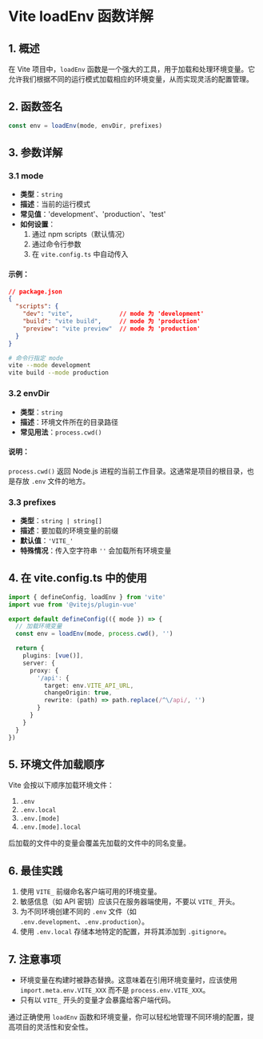 # Vite loadEnv 函数详解

## 1. 概述

在 Vite 项目中，`loadEnv` 函数是一个强大的工具，用于加载和处理环境变量。它允许我们根据不同的运行模式加载相应的环境变量，从而实现灵活的配置管理。

## 2. 函数签名

```typescript
const env = loadEnv(mode, envDir, prefixes)
```

## 3. 参数详解

### 3.1 mode

- **类型**：`string`
- **描述**：当前的运行模式
- **常见值**：'development'、'production'、'test'
- **如何设置**：
  1. 通过 npm scripts（默认情况）
  2. 通过命令行参数
  3. 在 `vite.config.ts` 中自动传入

#### 示例：

```json
// package.json
{
  "scripts": {
    "dev": "vite",             // mode 为 'development'
    "build": "vite build",     // mode 为 'production'
    "preview": "vite preview"  // mode 为 'production'
  }
}
```

```bash
# 命令行指定 mode
vite --mode development
vite build --mode production
```

### 3.2 envDir

- **类型**：`string`
- **描述**：环境文件所在的目录路径
- **常见用法**：`process.cwd()`

#### 说明：
`process.cwd()` 返回 Node.js 进程的当前工作目录。这通常是项目的根目录，也是存放 `.env` 文件的地方。

### 3.3 prefixes

- **类型**：`string | string[]`
- **描述**：要加载的环境变量的前缀
- **默认值**：`'VITE_'`
- **特殊情况**：传入空字符串 `''` 会加载所有环境变量

## 4. 在 vite.config.ts 中的使用

```typescript
import { defineConfig, loadEnv } from 'vite'
import vue from '@vitejs/plugin-vue'

export default defineConfig(({ mode }) => {
  // 加载环境变量
  const env = loadEnv(mode, process.cwd(), '')

  return {
    plugins: [vue()],
    server: {
      proxy: {
        '/api': {
          target: env.VITE_API_URL,
          changeOrigin: true,
          rewrite: (path) => path.replace(/^\/api/, '')
        }
      }
    }
  }
})
```

## 5. 环境文件加载顺序

Vite 会按以下顺序加载环境文件：

1. `.env`
2. `.env.local`
3. `.env.[mode]`
4. `.env.[mode].local`

后加载的文件中的变量会覆盖先加载的文件中的同名变量。

## 6. 最佳实践

1. 使用 `VITE_` 前缀命名客户端可用的环境变量。
2. 敏感信息（如 API 密钥）应该只在服务器端使用，不要以 `VITE_` 开头。
3. 为不同环境创建不同的 `.env` 文件（如 `.env.development`、`.env.production`）。
4. 使用 `.env.local` 存储本地特定的配置，并将其添加到 `.gitignore`。

## 7. 注意事项

- 环境变量在构建时被静态替换。这意味着在引用环境变量时，应该使用 `import.meta.env.VITE_XXX` 而不是 `process.env.VITE_XXX`。
- 只有以 `VITE_` 开头的变量才会暴露给客户端代码。

通过正确使用 `loadEnv` 函数和环境变量，你可以轻松地管理不同环境的配置，提高项目的灵活性和安全性。
